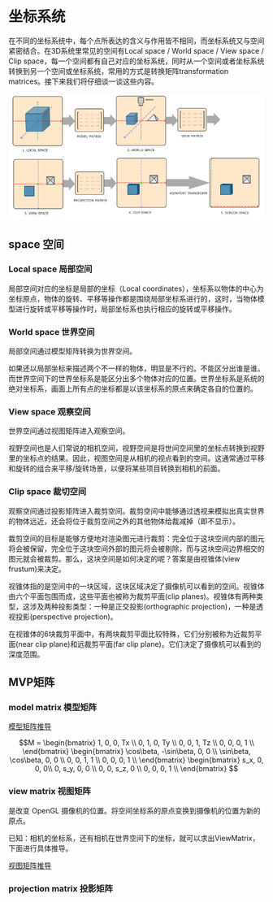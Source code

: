# 坐标系统

在不同的坐标系统中，每个点所表达的含义与作用皆不相同，而坐标系统又与空间紧密结合。在3D系统里常见的空间有Local space / World space / View space / Clip space，每一个空间都有自己对应的坐标系统，同时从一个空间或者坐标系统转换到另一个空间或坐标系统，常用的方式是转换矩阵transformation matrices。接下来我们将仔细谈一谈这些内容。

![coordinate_systems.png](./imgs/coordinate_systems.png)

## space 空间

### Local space 局部空间
局部空间对应的坐标是局部的坐标（Local coordinates），坐标系以物体的中心为坐标原点，物体的旋转、平移等操作都是围绕局部坐标系进行的，这时，当物体模型进行旋转或平移等操作时，局部坐标系也执行相应的旋转或平移操作。


### World space 世界空间
局部空间通过模型矩阵转换为世界空间。

如果还以局部坐标来描述两个不一样的物体，明显是不行的。不能区分出谁是谁。而世界空间下的世界坐标系是能区分出多个物体对应的位置。世界坐标系是系统的绝对坐标系，画面上所有点的坐标都是以该坐标系的原点来确定各自的位置的。

### View space 观察空间
世界空间通过视图矩阵进入观察空间。

视野空间也是人们常说的相机空间，视野空间是将世间空间里的坐标点转换到视野里的坐标点的结果。因此，视图空间是从相机的视点看到的空间。这通常通过平移和旋转的组合来平移/旋转场景，以便将某些项目转换到相机的前面。

### Clip space 裁切空间
观察空间通过投影矩阵进入裁剪空间。裁剪空间中能够通过透视来模拟出真实世界的物体远近，还会将位于裁剪空间之外的其他物体给裁减掉（即不显示）。

裁剪空间的目标是能够方便地对渲染图元进行裁剪：完全位于这块空间内部的图元将会被保留，完全位于这块空间外部的图元将会被剔除，而与这块空间边界相交的图元就会被裁剪。那么，这块空间是如何决定的呢？答案是由视锥体(view frustum)来决定。

视锥体指的是空间中的一块区域，这块区域决定了摄像机可以看到的空间。视锥体由六个平面包围而成，这些平面也被称为裁剪平面(clip planes)。视锥体有两种类型，这涉及两种投影类型：一种是正交投影(orthographic projection)，一种是透视投影(perspective projection)。

在视锥体的6块裁剪平面中，有两块裁剪平面比较特殊，它们分别被称为近裁剪平面(near clip plane)和远裁剪平面(far clip plane)。它们决定了摄像机可以看到的深度范围。

## MVP矩阵

### model matrix 模型矩阵

[模型矩阵推导](/math/%E7%9F%A9%E9%98%B5.md)

$$M = \begin{bmatrix}
 1, 0, 0, Tx \\
 0, 1, 0, Ty \\
 0, 0, 1, Tz \\
 0, 0, 0, 1 \\
 \end{bmatrix} 
\begin{bmatrix}
 \cos\beta, -\sin\beta, 0, 0 \\
 \sin\beta, \cos\beta, 0, 0 \\
 0, 0, 1, 1 \\
 0, 0, 0, 1 \\
\end{bmatrix} 
\begin{bmatrix}
 s_x, 0, 0, 0\\
 0, s_y, 0, 0 \\
 0, 0, s_z, 0 \\
 0, 0, 0, 1 \\
 \end{bmatrix}
$$

### view matrix 视图矩阵
是改变 OpenGL 摄像机的位置。将空间坐标系的原点变换到摄像机的位置为新的原点。

已知：相机的坐标系，还有相机在世界空间下的坐标，就可以求出ViewMatrix，下面进行具体推导。

[视图矩阵推导](/math/%E8%A7%86%E5%9B%BE%E7%9F%A9%E9%98%B5.md)


### projection matrix 投影矩阵



